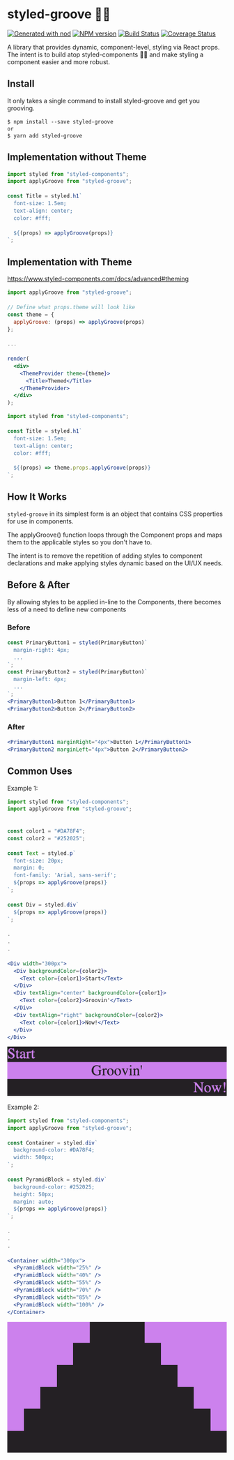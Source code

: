# styled-groove 💃🕺

[![Generated with nod](https://img.shields.io/badge/generator-nod-2196F3.svg?style=flat-square)](https://github.com/diegohaz/nod)
[![NPM version](https://img.shields.io/npm/v/styled-theme.svg?style=flat-square)](https://npmjs.org/package/styled-theme)
[![Build Status](https://img.shields.io/travis/diegohaz/styled-theme/master.svg?style=flat-square)](https://travis-ci.org/diegohaz/styled-theme) [![Coverage Status](https://img.shields.io/codecov/c/github/diegohaz/styled-theme/master.svg?style=flat-square)](https://codecov.io/gh/diegohaz/styled-theme/branch/master)

A library that provides dynamic, component-level, styling via React props. The intent is to build atop styled-components 💅🏻 and make styling a component easier and more robust.

## Install
It only takes a single command to install styled-groove and get you grooving.

    $ npm install --save styled-groove
    or
    $ yarn add styled-groove

## Implementation without Theme

```js
import styled from "styled-components";
import applyGroove from "styled-groove";

const Title = styled.h1`
  font-size: 1.5em;
  text-align: center;
  color: #fff;

  ${(props) => applyGroove(props)}
`;
```

## Implementation with Theme
https://www.styled-components.com/docs/advanced#theming
```jsx
import applyGroove from "styled-groove";

// Define what props.theme will look like
const theme = {
  applyGroove: (props) => applyGroove(props)
};

...

render(
  <div>
    <ThemeProvider theme={theme}>
      <Title>Themed</Title>
    </ThemeProvider>
  </div>
);
```

```js
import styled from "styled-components";

const Title = styled.h1`
  font-size: 1.5em;
  text-align: center;
  color: #fff;

  ${(props) => theme.props.applyGroove(props)}
`;
```

## How It Works
`styled-groove` in its simplest form is an object that contains CSS properties for use in components.

The applyGroove() function loops through the Component props and maps them to the applicable styles so you don't have to.

The intent is to remove the repetition of adding styles to component declarations and make applying styles dynamic based on the UI/UX needs.

## Before & After
By allowing styles to be applied in-line to the Components, there becomes less of a need to define new components 
### Before
```jsx
const PrimaryButton1 = styled(PrimaryButton)`
  margin-right: 4px;
  ...
`;
const PrimaryButton2 = styled(PrimaryButton)`
  margin-left: 4px;
  ...
`;
<PrimaryButton1>Button 1</PrimaryButton1>
<PrimaryButton2>Button 2</PrimaryButton2>
```
### After
```jsx
<PrimaryButton1 marginRight="4px">Button 1</PrimaryButton1>
<PrimaryButton2 marginLeft="4px">Button 2</PrimaryButton2>
```










## Common Uses

Example 1:

```jsx
import styled from "styled-components";
import applyGroove from "styled-groove";


const color1 = "#DA78F4";
const color2 = "#252025";

const Text = styled.p`
  font-size: 20px;
  margin: 0;
  font-family: 'Arial, sans-serif';
  ${props => applyGroove(props)}
`;

const Div = styled.div`
  ${props => applyGroove(props)}
`;

.
.
.

<Div width="300px">
  <Div backgroundColor={color2}>
    <Text color={color1}>Start</Text>
  </Div>
  <Div textAlign="center" backgroundColor={color1}>
    <Text color={color2}>Groovin'</Text>
  </Div>
  <Div textAlign="right" backgroundColor={color2}>
    <Text color={color1}>Now!</Text>
  </Div>
</Div>
```

![Example 1](./assets/common-example-1.png)



Example 2: 

```jsx
import styled from "styled-components";
import applyGroove from "styled-groove";

const Container = styled.div`
  background-color: #DA78F4;
  width: 500px;
`;

const PyramidBlock = styled.div`
  background-color: #252025;
  height: 50px;
  margin: auto;
  ${props => applyGroove(props)}
`;

.
.
.

<Container width="300px">
  <PyramidBlock width="25%" />
  <PyramidBlock width="40%" />
  <PyramidBlock width="55%" />
  <PyramidBlock width="70%" />
  <PyramidBlock width="85%" />
  <PyramidBlock width="100%" />
</Container>
```
![Example 2](./assets/common-example-2.png)










